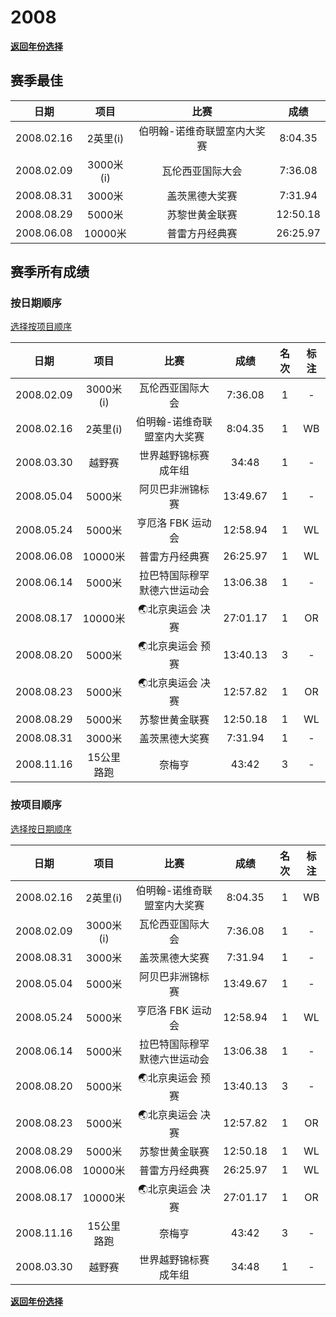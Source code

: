 # 2008

**[返回年份选择](../Results.md)**

## 赛季最佳

|    日期    |   项目    |            比赛             |   成绩   |
| :--------: | :-------: | :-------------------------: | :------: |
| 2008.02.16 | 2英里(i)  | 伯明翰-诺维奇联盟室内大奖赛 | 8:04.35  |
| 2008.02.09 | 3000米(i) |      瓦伦西亚国际大会       | 7:36.08  |
| 2008.08.31 |  3000米   |       盖茨黑德大奖赛        | 7:31.94  |
| 2008.08.29 |  5000米   |       苏黎世黄金联赛        | 12:50.18 |
| 2008.06.08 |  10000米  |       普雷方丹经典赛        | 26:25.97 |

## 赛季所有成绩

### 按日期顺序<a id='1'></a>

[选择按项目顺序](#2)

|    日期    |    项目    |             比赛             |   成绩   | 名次 | 标注 |
| :--------: | :--------: | :--------------------------: | :------: | :--: | :--: |
| 2008.02.09 | 3000米(i)  |       瓦伦西亚国际大会       | 7:36.08  |  1   |  -   |
| 2008.02.16 |  2英里(i)  | 伯明翰-诺维奇联盟室内大奖赛  | 8:04.35  |  1   |  WB  |
| 2008.03.30 |   越野赛   |    世界越野锦标赛 成年组     |  34:48   |  1   |  -   |
| 2008.05.04 |   5000米   |       阿贝巴非洲锦标赛       | 13:49.67 |  1   |  -   |
| 2008.05.24 |   5000米   |      亨厄洛 FBK 运动会       | 12:58.94 |  1   |  WL  |
| 2008.06.08 |  10000米   |        普雷方丹经典赛        | 26:25.97 |  1   |  WL  |
| 2008.06.14 |   5000米   | 拉巴特国际穆罕默德六世运动会 | 13:06.38 |  1   |  -   |
| 2008.08.17 |  10000米   |       🌏北京奥运会 决赛       | 27:01.17 |  1   |  OR  |
| 2008.08.20 |   5000米   |       🌏北京奥运会 预赛       | 13:40.13 |  3   |  -   |
| 2008.08.23 |   5000米   |       🌏北京奥运会 决赛       | 12:57.82 |  1   |  OR  |
| 2008.08.29 |   5000米   |        苏黎世黄金联赛        | 12:50.18 |  1   |  WL  |
| 2008.08.31 |   3000米   |        盖茨黑德大奖赛        | 7:31.94  |  1   |  -   |
| 2008.11.16 | 15公里路跑 |            奈梅亨            |  43:42   |  3   |  -   |

### 按项目顺序<a id='2'></a>

[选择按日期顺序](#1)

|    日期    |    项目    |             比赛             |   成绩   | 名次 | 标注 |
| :--------: | :--------: | :--------------------------: | :------: | :--: | :--: |
| 2008.02.16 |  2英里(i)  | 伯明翰-诺维奇联盟室内大奖赛  | 8:04.35  |  1   |  WB  |
| 2008.02.09 | 3000米(i)  |       瓦伦西亚国际大会       | 7:36.08  |  1   |  -   |
| 2008.08.31 |   3000米   |        盖茨黑德大奖赛        | 7:31.94  |  1   |  -   |
| 2008.05.04 |   5000米   |       阿贝巴非洲锦标赛       | 13:49.67 |  1   |  -   |
| 2008.05.24 |   5000米   |      亨厄洛 FBK 运动会       | 12:58.94 |  1   |  WL  |
| 2008.06.14 |   5000米   | 拉巴特国际穆罕默德六世运动会 | 13:06.38 |  1   |  -   |
| 2008.08.20 |   5000米   |       🌏北京奥运会 预赛       | 13:40.13 |  3   |  -   |
| 2008.08.23 |   5000米   |       🌏北京奥运会 决赛       | 12:57.82 |  1   |  OR  |
| 2008.08.29 |   5000米   |        苏黎世黄金联赛        | 12:50.18 |  1   |  WL  |
| 2008.06.08 |  10000米   |        普雷方丹经典赛        | 26:25.97 |  1   |  WL  |
| 2008.08.17 |  10000米   |       🌏北京奥运会 决赛       | 27:01.17 |  1   |  OR  |
| 2008.11.16 | 15公里路跑 |            奈梅亨            |  43:42   |  3   |  -   |
| 2008.03.30 |   越野赛   |    世界越野锦标赛 成年组     |  34:48   |  1   |  -   |

**[返回年份选择](../Results.md)**
